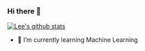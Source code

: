 ### Hi there 👋

<!--
**Dongzhixiao/Dongzhixiao** is a ✨ _special_ ✨ repository because its `README.md` (this file) appears on your GitHub profile.

Here are some ideas to get you started:

- 🔭 I’m currently working on CNIC
- 🌱 I’m currently learning Machine Learning
- 👯 I’m looking to collaborate on ...
- 🤔 I’m looking for help with ...
- 💬 Ask me about ...
- 📫 How to reach me: ...
- 😄 Pronouns: ...
- ⚡ Fun fact: ...
-->


[![Lee's github stats](https://github-readme-stats.vercel.app/api?username=Dongzhixiao)](https://github.com/Dongzhixiao)

- 🌱 I’m currently learning Machine Learning
